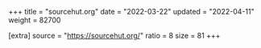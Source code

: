 +++
title = "sourcehut.org"
date = "2022-03-22"
updated = "2022-04-11"
weight = 82700

[extra]
source = "https://sourcehut.org/"
ratio = 8
size = 81
+++
